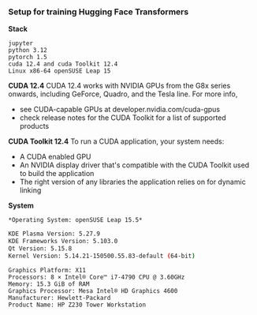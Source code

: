 ### Setup for training Hugging Face Transformers

**Stack**
```Full stack
jupyter
python 3.12
pytorch 1.5
cuda 12.4 and cuda Toolkit 12.4
Linux x86-64 openSUSE Leap 15
```

**CUDA 12.4**
CUDA 12.4 works with NVIDIA GPUs from the G8x series onwards, including GeForce, Quadro, and the Tesla line. For more info, 
- see CUDA-capable GPUs at developer.nvidia.com/cuda-gpus
- check release notes for the CUDA Toolkit for a list of supported products

**CUDA Toolkit 12.4**
To run a CUDA application, your system needs:
- A CUDA enabled GPU
- An NVIDIA display driver that's compatible with the CUDA Toolkit used to build the application
- The right version of any libraries the application relies on for dynamic linking

**System**
```
*Operating System: openSUSE Leap 15.5*
```
```bash
KDE Plasma Version: 5.27.9
KDE Frameworks Version: 5.103.0
Qt Version: 5.15.8
Kernel Version: 5.14.21-150500.55.83-default (64-bit)
```

```Hardware=
Graphics Platform: X11
Processors: 8 × Intel® Core™ i7-4790 CPU @ 3.60GHz
Memory: 15.3 GiB of RAM
Graphics Processor: Mesa Intel® HD Graphics 4600
Manufacturer: Hewlett-Packard
Product Name: HP Z230 Tower Workstation
```

